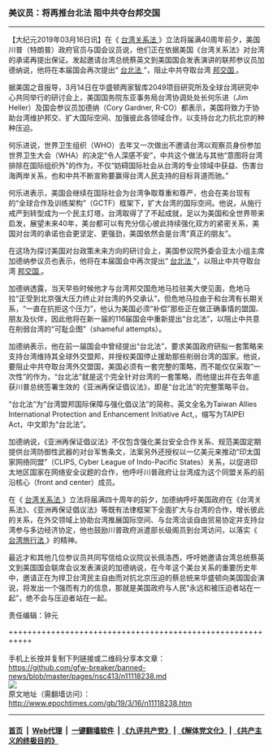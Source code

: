 ### 美议员：将再推台北法 阻中共夺台邦交国
------------------------

<p>
 【大纪元2019年03月16日讯】在《
 <a href="http://www.epochtimes.com/gb/tag/%E5%8F%B0%E6%B9%BE%E5%85%B3%E7%B3%BB%E6%B3%95.html">
  台湾关系法
 </a>
 》立法将届满40周年前夕，美国川普（特朗普）政府官员与国会议员说，他们正在依据美国《台湾关系法》对台湾的承诺再提出保证。发起邀请台湾总统蔡英文到美国国会发表演讲的联邦参议员加德纳说，他将在本届国会再次提出“
 <a href="http://www.epochtimes.com/gb/tag/%E5%8F%B0%E5%8C%97%E6%B3%95.html">
  台北法
 </a>
 ”，阻止中共夺取台湾
 <a href="http://www.epochtimes.com/gb/tag/%E9%82%A6%E4%BA%A4%E5%9B%BD.html">
  邦交国
 </a>
 。
</p>
<p>
 据美国之音报导，3月14日在华盛顿两家智库2049项目研究所及全球台湾研究中心共同举行的研讨会上，美国国务院东亚事务局台湾协调处处长何乐进（Jim Heller）及国会参议员加德纳（Cory Gardner, R-CO）都表示，美国将致力于协助台湾维护邦交、扩大国际空间、加强彼此各领域合作，以支持台北力抗北京的种种压迫。
</p>
<p>
 何乐进说，世界卫生组织（WHO）去年又一次做出不邀请台湾以观察员身份参加世界卫生大会（WHA）的决定“令人深感不安”，中共这个做法与其他“意图将台湾排除在国际组织外”的作为，不仅“妨碍国际社会从台湾的专业领域中获益、伤害台海两岸关系，也和中共不断宣称要赢得台湾人民支持的目标背道而驰。”
</p>
<p>
 何乐进表示，美国会继续在国际社会为台湾争取尊重和尊严，也会在美台现有的“全球合作及训练架构”（GCTF）框架下，扩大台湾的国际空间。他说，从施行戒严到转型成为一个民主灯塔，台湾取得了了不起成就，足以为美国和全世界带来启发，展望未来40年，美台都可以有充分信心彼此持续强化双方的紧密关系，美国对台湾的承诺也会更坚定、更强劲，美国依然会是台湾“真正的朋友”。
</p>
<p>
 在这场为探讨美国对台政策未来方向的研讨会上，美国参议院外委会亚太小组主席加德纳参议员也表示，他将在本届国会中再次提出“
 <a href="http://www.epochtimes.com/gb/tag/%E5%8F%B0%E5%8C%97%E6%B3%95.html">
  台北法
 </a>
 ”，以阻止中共夺取台湾
 <a href="http://www.epochtimes.com/gb/tag/%E9%82%A6%E4%BA%A4%E5%9B%BD.html">
  邦交国
 </a>
 。
</p>
<p>
 加德纳透露，当天早些时候他才与台湾邦交国危地马拉驻美大使见面，危地马拉“正受到北京强大压力终止对台湾的外交承认”，但危地马拉由于和台湾有长期关系，“一直在抗拒这个压力”，他认为美国必须“补偿”那些正在做正确事情的盟国、朋友及伙伴，因此他将在新一届的116届国会中重新提出“台北法”，以阻止中共意在削弱台湾的“可耻企图”（shameful attempts）。
</p>
<p>
 加德纳表示，他在前一届国会中曾经提出“台北法”，要求美国政府研拟一套策略来支持台湾维持其全球外交盟邦，并授权美国停止援助那些削弱台湾的国家。他说，要阻止中共夺取台湾外交盟国，美国必须有一套完整的策略，而不能仅仅采取“一次性”的作为，“台北法”就是这个完全针对台湾的一套策略，而他提出并在去年底获川普总统签署生效的《亚洲再保证倡议法》，即是“台北法”的完整策略平台。
</p>
<p>
 “台北法”为“台湾盟邦国际保障与强化倡议法”的简称，英文全名为Taiwan Allies International Protection and Enhancement Initiative Act,，缩写为TAIPEI Act，中文即为“台北法”。
</p>
<p>
 加德纳说，《亚洲再保证倡议法》不仅包含强化美台安全合作关系、规范美国定期提供台湾防御性武器的对台军售条文，法案另外还授权以一亿美元来推动“印太国家网络同盟”（CLIPS, Cyber League of Indo-Pacific States）关系，以促进印太地区国家在网络安全议题的合作，他呼吁川普政府让台湾成为这个同盟关系的前沿核心（front and center）成员。
</p>
<p>
 在《
 <a href="http://www.epochtimes.com/gb/tag/%E5%8F%B0%E6%B9%BE%E5%85%B3%E7%B3%BB%E6%B3%95.html">
  台湾关系法
 </a>
 》立法将届满四十周年的前夕，加德纳呼吁美国政府在《台湾关系法》、《亚洲再保证倡议法》等既有法律框架下全面扩大与台湾的合作，增长彼此的关系，在外交领域上协助台湾推展国际空间、与台湾洽谈自由贸易协定并支持台湾参与多边经济协定，他也鼓励川普政府派遣部长级阁员到台湾访问，以落实《
 <a href="http://www.epochtimes.com/gb/tag/%E5%8F%B0%E6%B9%BE%E6%97%85%E8%A1%8C%E6%B3%95.html">
  台湾旅行法
 </a>
 》的精神。
</p>
<p>
 最近才和其他几位参议员共同写信给众议院议长佩洛西，呼吁她邀请台湾总统蔡英文到美国国会联席会议发表演说的加德纳说，在今年这个美台关系的重要历史年中，邀请正在为捍卫台湾民主自由而对抗北京压迫的蔡总统来华盛顿向美国国会演说，将发出一个强而有力的信息，那就是美国政府与人民“永远和被压迫者站在一起”，绝不会与压迫者站在一起。
</p>
<p>
 责任编辑：钟元
</p>

+++++++++++++++++++++++++++++++++++++++++++++++++++++++++++<br/><br/>
手机上长按并复制下列链接或二维码分享本文章：<br/>
https://github.com/gfw-breaker/banned-news/blob/master/pages/nsc413/n11118238.md <br/>
<a href='https://github.com/gfw-breaker/banned-news/blob/master/pages/nsc413/n11118238.md'><img src='https://github.com/gfw-breaker/banned-news/blob/master/pages/nsc413/n11118238.md.png'/></a> <br/>
原文地址（需翻墙访问）：http://www.epochtimes.com/gb/19/3/16/n11118238.htm


------------------------
#### [首页](https://github.com/gfw-breaker/banned-news/blob/master/README.md) &nbsp;|&nbsp; [Web代理](https://github.com/labour-camp/helloworld) &nbsp;|&nbsp; [一键翻墙软件](https://github.com/gfw-breaker/nogfw/blob/master/README.md) &nbsp;| [《九评共产党》](https://github.com/gfw-breaker/9ping.md/blob/master/README.md#九评之一评共产党是什么) | [《解体党文化》](https://github.com/gfw-breaker/jtdwh.md/blob/master/README.md) | [《共产主义的终极目的》](https://github.com/gfw-breaker/gczydzjmd.md/blob/master/README.md)

